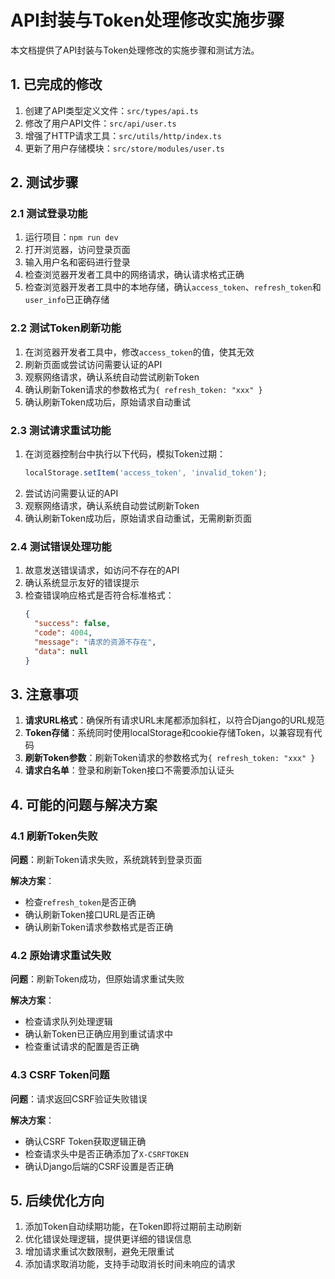 # API封装与Token处理修改实施步骤

本文档提供了API封装与Token处理修改的实施步骤和测试方法。

## 1. 已完成的修改

1. 创建了API类型定义文件：`src/types/api.ts`
2. 修改了用户API文件：`src/api/user.ts`
3. 增强了HTTP请求工具：`src/utils/http/index.ts`
4. 更新了用户存储模块：`src/store/modules/user.ts`

## 2. 测试步骤

### 2.1 测试登录功能

1. 运行项目：`npm run dev`
2. 打开浏览器，访问登录页面
3. 输入用户名和密码进行登录
4. 检查浏览器开发者工具中的网络请求，确认请求格式正确
5. 检查浏览器开发者工具中的本地存储，确认`access_token`、`refresh_token`和`user_info`已正确存储

### 2.2 测试Token刷新功能

1. 在浏览器开发者工具中，修改`access_token`的值，使其无效
2. 刷新页面或尝试访问需要认证的API
3. 观察网络请求，确认系统自动尝试刷新Token
4. 确认刷新Token请求的参数格式为`{ refresh_token: "xxx" }`
5. 确认刷新Token成功后，原始请求自动重试

### 2.3 测试请求重试功能

1. 在浏览器控制台中执行以下代码，模拟Token过期：
   ```javascript
   localStorage.setItem('access_token', 'invalid_token');
   ```
2. 尝试访问需要认证的API
3. 观察网络请求，确认系统自动尝试刷新Token
4. 确认刷新Token成功后，原始请求自动重试，无需刷新页面

### 2.4 测试错误处理功能

1. 故意发送错误请求，如访问不存在的API
2. 确认系统显示友好的错误提示
3. 检查错误响应格式是否符合标准格式：
   ```json
   {
     "success": false,
     "code": 4004,
     "message": "请求的资源不存在",
     "data": null
   }
   ```

## 3. 注意事项

1. **请求URL格式**：确保所有请求URL末尾都添加斜杠，以符合Django的URL规范
2. **Token存储**：系统同时使用localStorage和cookie存储Token，以兼容现有代码
3. **刷新Token参数**：刷新Token请求的参数格式为`{ refresh_token: "xxx" }`
4. **请求白名单**：登录和刷新Token接口不需要添加认证头

## 4. 可能的问题与解决方案

### 4.1 刷新Token失败

**问题**：刷新Token请求失败，系统跳转到登录页面

**解决方案**：
- 检查`refresh_token`是否正确
- 确认刷新Token接口URL是否正确
- 确认刷新Token请求参数格式是否正确

### 4.2 原始请求重试失败

**问题**：刷新Token成功，但原始请求重试失败

**解决方案**：
- 检查请求队列处理逻辑
- 确认新Token已正确应用到重试请求中
- 检查重试请求的配置是否正确

### 4.3 CSRF Token问题

**问题**：请求返回CSRF验证失败错误

**解决方案**：
- 确认CSRF Token获取逻辑正确
- 检查请求头中是否正确添加了`X-CSRFTOKEN`
- 确认Django后端的CSRF设置是否正确

## 5. 后续优化方向

1. 添加Token自动续期功能，在Token即将过期前主动刷新
2. 优化错误处理逻辑，提供更详细的错误信息
3. 增加请求重试次数限制，避免无限重试
4. 添加请求取消功能，支持手动取消长时间未响应的请求 